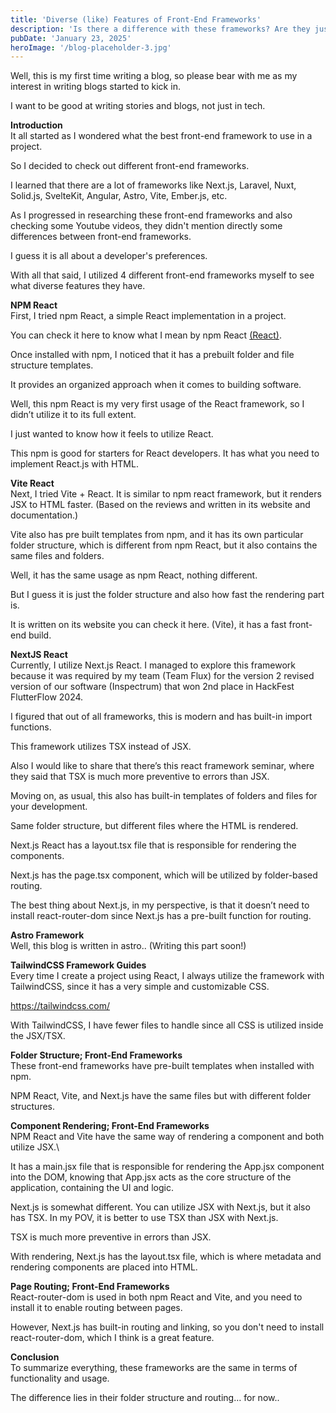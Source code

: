 ```yaml
---
title: 'Diverse (like) Features of Front-End Frameworks'
description: 'Is there a difference with these frameworks? Are they just the same?'
pubDate: 'January 23, 2025'
heroImage: '/blog-placeholder-3.jpg'
---
```


Well, this is my first time writing a blog, so please bear with me as my interest in writing blogs started to kick in.

I want to be good at writing stories and blogs, not just in tech.

**Introduction**<br>
It all started as I wondered what the best front-end framework to use in a project.

So I decided to check out different front-end frameworks. 

I learned that there are a lot of frameworks like Next.js, Laravel, Nuxt, Solid.js, SvelteKit, Angular, Astro, Vite, Ember.js, etc.

As I progressed in researching these front-end frameworks and also checking some Youtube videos, they didn't mention directly some differences between front-end frameworks.

I guess it is all about a developer's preferences.

With all that said, I utilized 4 different front-end frameworks myself to see what diverse features they have.

**NPM React**<br>
First, I tried npm React, a simple React implementation in a project. 

You can check it here to know what I mean by npm React [(React)](https://react.dev/).

Once installed with npm, I noticed that it has a prebuilt folder and file structure templates. 

It provides an organized approach when it comes to building software.

<ScreenShot of that folder structure>

Well, this npm React is my very first usage of the React framework, so I didn’t utilize it to its full extent.

I just wanted to know how it feels to utilize React.

This npm is good for starters for React developers. It has what you need to implement React.js with HTML.

**Vite React**<br>
Next, I tried Vite + React. It is similar to npm react framework, but it renders JSX to HTML faster. (Based on the reviews and written in its website and documentation.)

Vite also has pre built templates from npm, and it has its own particular folder structure, which is different from npm React, but it also contains the same files and folders.

<ScreenShot of that folder structure>

Well, it has the same usage as npm React, nothing different. 

But I guess it is just the folder structure and also how fast the rendering part is.

It is written on its website you can check it here. (Vite), it has a fast front-end build.

**NextJS React**<br>
Currently, I utilize Next.js React. I managed to explore this framework because it was required by my team (Team Flux) for the version 2 revised version of our software (Inspectrum) that won 2nd place in HackFest FlutterFlow 2024.

I figured that out of all frameworks, this is modern and has built-in import functions.

This framework utilizes TSX instead of JSX.

Also I would like to share that there’s this react framework seminar, where they said that TSX is much more preventive to errors than JSX.

Moving on, as usual, this also has built-in templates of folders and files for your development.

Same folder structure, but different files where the HTML is rendered.

Next.js React has a layout.tsx file that is responsible for rendering the components.

Next.js has the page.tsx component, which will be utilized by folder-based routing.

The best thing about Next.js, in my perspective, is that it doesn’t need to install react-router-dom since Next.js has a pre-built function for routing.

**Astro Framework**<br>
Well, this blog is written in astro.. (Writing this part soon!)

**TailwindCSS Framework Guides**<br>
Every time I create a project using React, I always utilize the framework with TailwindCSS, since it has a very simple and customizable CSS. 

https://tailwindcss.com/

With TailwindCSS, I have fewer files to handle since all CSS is utilized inside the JSX/TSX.

**Folder Structure; Front-End Frameworks**<br>
These front-end frameworks have pre-built templates when installed with npm.

NPM React, Vite, and Next.js have the same files but with different folder structures.

**Component Rendering; Front-End Frameworks**<br>
NPM React and Vite have the same way of rendering a component and both utilize JSX.\

It has a main.jsx file that is responsible for rendering the App.jsx component into the DOM, knowing that App.jsx acts as the core structure of the application, containing the UI and logic.

Next.js is somewhat different. You can utilize JSX with Next.js, but it also has TSX. In my POV, it is better to use TSX than JSX with Next.js.

TSX is much more preventive in errors than JSX.

With rendering, Next.js has the layout.tsx file, which is where metadata and rendering components are placed into HTML.

**Page Routing; Front-End Frameworks**<br>
React-router-dom is used in both npm React and Vite, and you need to install it to enable routing between pages. 

However, Next.js has built-in routing and linking, so you don't need to install react-router-dom, which I think is a great feature.

**Conclusion**<br>
To summarize everything, these frameworks are the same in terms of functionality and usage.

The difference lies in their folder structure and routing… for now..


